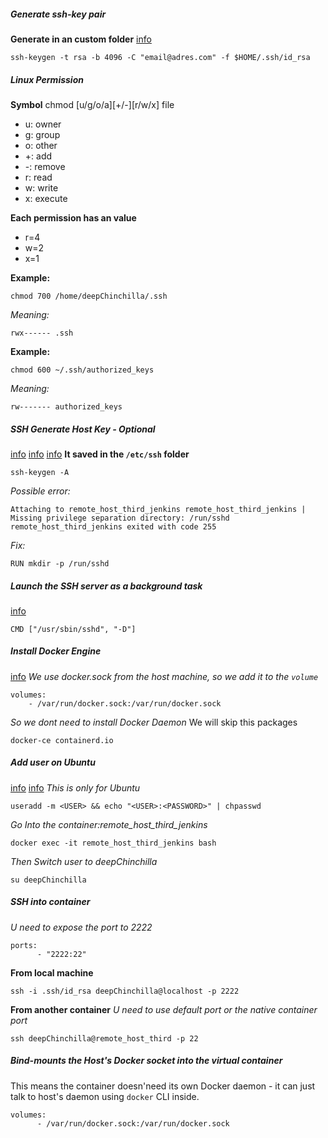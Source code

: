 ##### Generate ssh-key pair
**Generate in an custom folder**
[info](https://superuser.com/questions/1004254/how-can-i-change-the-directory-that-ssh-keygen-outputs-to)
```
ssh-keygen -t rsa -b 4096 -C "email@adres.com" -f $HOME/.ssh/id_rsa
```

##### Linux Permission 
**Symbol**
chmod [u/g/o/a][+/-][r/w/x] file
- u: owner
- g: group
- o: other
- +: add
- -: remove
- r: read
- w: write
- x: execute

**Each permission has an value**
- r=4
- w=2
- x=1

**Example:**
```
chmod 700 /home/deepChinchilla/.ssh
```
*Meaning:*
```
rwx------ .ssh
```

**Example:**
```
chmod 600 ~/.ssh/authorized_keys
```
*Meaning:*
```
rw------- authorized_keys
```

##### SSH Generate Host Key - Optional
[info](https://stackoverflow.com/questions/48983917/what-exactly-does-ssh-keygen-a-do)
[info](https://www.geeksforgeeks.org/linux-unix/how-to-generate-ssh-key-with-ssh-keygen-in-linux/)
[info](https://www.freecodecamp.org/news/ssh-keygen-how-to-generate-an-ssh-public-key-for-rsa-login/)
**It saved in the `/etc/ssh` folder**
```
ssh-keygen -A
```

*Possible error:*
```
Attaching to remote_host_third_jenkins remote_host_third_jenkins | 
Missing privilege separation directory: /run/sshd remote_host_third_jenkins exited with code 255
```

*Fix:*
```
RUN mkdir -p /run/sshd 
```

##### Launch the SSH server as a background task
[info](https://www.warp.dev/terminus/ssh-docker-container)
```
CMD ["/usr/sbin/sshd", "-D"]
```

##### Install Docker Engine 
[info](https://docs.docker.com/engine/install/ubuntu/)
*We use docker.sock from the host machine, so we add it to the `volume`*
```
volumes: 
    - /var/run/docker.sock:/var/run/docker.sock
```

*So we dont need to install Docker Daemon*
We will skip this packages
```
docker-ce containerd.io
```

##### Add user on Ubuntu 
[info](https://www.digitalocean.com/community/tutorials/how-to-add-and-delete-users-on-ubuntu-20-04)
[info](https://askubuntu.com/questions/668129/password-does-not-work-with-useradd-p)
*This is only for Ubuntu*
```
useradd -m <USER> && echo "<USER>:<PASSWORD>" | chpasswd
```

*Go Into the container:remote_host_third_jenkins*
```
docker exec -it remote_host_third_jenkins bash
```

*Then Switch user to deepChinchilla*
```
su deepChinchilla
```

##### SSH into container
*U need to expose the port to 2222*
```
ports:
      - "2222:22"
```

**From local machine**
```
ssh -i .ssh/id_rsa deepChinchilla@localhost -p 2222
```

**From another container**
*U need to use default port or the native container port*
```
ssh deepChinchilla@remote_host_third -p 22
```

##### Bind-mounts the Host's Docker socket into the virtual container
This means the container doesn'need its own Docker daemon - it can just talk to host's daemon using `docker` CLI inside.
```
volumes:
      - /var/run/docker.sock:/var/run/docker.sock
```
